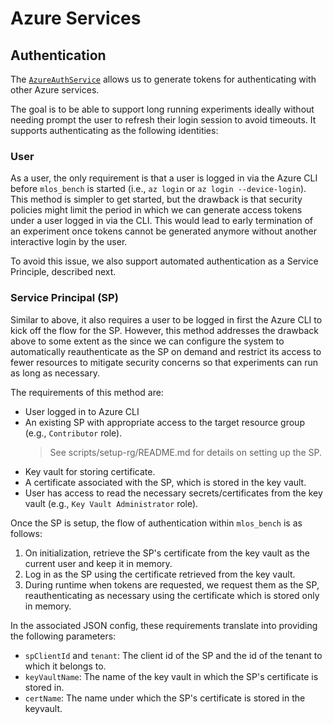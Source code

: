 # Azure Services

## Authentication

The [`AzureAuthService`](./azure_auth.py) allows us to generate tokens for authenticating with other Azure services.

The goal is to be able to support long running experiments ideally without needing prompt the user to refresh their login session to avoid timeouts.
It supports authenticating as the following identities:

### User

As a user, the only requirement is that a user is logged in via the Azure CLI before `mlos_bench` is started
(i.e., `az login` or `az login --device-login`).
This method is simpler to get started, but the drawback is that security policies might limit the period in which we can generate access tokens under a user logged in via the CLI.
This would lead to early termination of an experiment once tokens cannot be generated anymore without another interactive login by the user.

To avoid this issue, we also support automated authentication as a Service Principle, described next.

### Service Principal (SP)

Similar to above, it also requires a user to be logged in first the Azure CLI to kick off the flow for the SP.
However, this method addresses the drawback above to some extent as the since we can configure the system to automatically reauthenticate as the SP on demand and restrict its access to fewer resources to mitigate security concerns so that experiments can run as long as necessary.

The requirements of this method are:

- User logged in to Azure CLI
- An existing SP with appropriate access to the target resource group (e.g., `Contributor` role).
  > See scripts/setup-rg/README.md for details on setting up the SP.
- Key vault for storing certificate.
- A certificate associated with the SP, which is stored in the key vault.
- User has access to read the necessary secrets/certificates from the key vault (e.g., `Key Vault Administrator` role).

Once the SP is setup, the flow of authentication within `mlos_bench` is as follows:

1. On initialization, retrieve the SP's certificate from the key vault as the current user and keep it in memory.
2. Log in as the SP using the certificate retrieved from the key vault.
3. During runtime when tokens are requested, we request them as the SP, reauthenticating as necessary using the certificate which is stored only in memory.

In the associated JSON config, these requirements translate into providing the following parameters:

- `spClientId` and `tenant`: The client id of the SP and the id of the tenant to which it belongs to.
- `keyVaultName`: The name of the key vault in which the SP's certificate is stored in.
- `certName`: The name under which the SP's certificate is stored in the keyvault.
